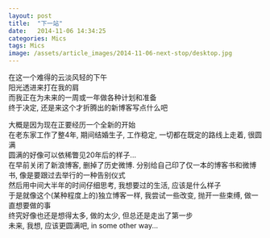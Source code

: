 ```yaml
---
layout: post
title:  "下一站"
date:   2014-11-06 14:34:25
categories: Mics
tags: Mics
image: /assets/article_images/2014-11-06-next-stop/desktop.jpg
---
```


在这一个难得的云淡风轻的下午  
阳光透进来打在我的肩  
而我正在为未来的一周或一年做各种计划和准备  
终于决定, 还是来这个才折腾出的新博客写点什么吧

大概是因为现在正要经历一个全新的开始  
在老东家工作了整4年, 期间结婚生子, 工作稳定, 一切都在既定的路线上走着, 很圆满  
圆满的好像可以依稀瞥见20年后的样子...  
在早前关闭了新浪博客, 删掉了历史微博. 分别给自己印了仅一本的博客书和微博书, 像是要跟过去举行的一种告别仪式  
然后用中间大半年的时间仔细思考, 我想要过的生活, 应该是什么样子  
于是就像这个(某种程度上的)独立博客一样, 我尝试一些改变, 抛开一些束缚, 做一直想要做的事  
终究好像也还是想得太多, 做的太少, 但总还是走出了第一步  
未来, 我想, 应该更圆满吧, in some other way...




